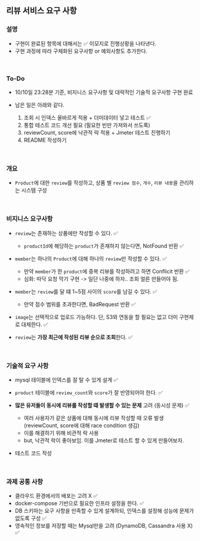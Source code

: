 ## 리뷰 서비스 요구 사항

### 설명
- 구현이 완료된 항목에 대해서는 ✅ 이모지로 진행상황을 나타낸다.
- 구현 과정에 따라 구체화된 요구사항 or 예외사항도 추가한다.

<br>

### To-Do
- 10/10일 23:28분 기준, 비지니스 요구사항 및 대략적인 기술적 요구사항 구현 완료


- 남은 일은 아래와 같다.
  1. 조회 시 인덱스 올바르게 적용 + 더미데이터 넣고 테스트 ✅
  2. 통합 테스트 코드 개선 필요 (필요한 빈만 가져와서 쓰도록)
  3. reviewCount, score에 낙관적 락 적용 + Jmeter 테스트 진행하기
  4. README 작성하기

<br>

### 개요
- `Product`에 대한 `review`를 작성하고, 상품 별 `review 점수`, `개수`, `리뷰 내용`을 관리하는 시스템 구성

<br>

### 비지니스 요구사항
- `review`는 존재하는 상품에만 작성할 수 있다. ✅
  - `productId`에 해당하는 `product`가 존재하지 않는다면, NotFound 반환 ✅


- `member`는 하나의 `Product`에 대해 하나의 `review`만 작성할 수 있다. ✅
  - 만약 `member`가 한 `product`에 중복 리뷰를 작성하려고 하면 Conflicit 반환 ✅
  - 심화: 따닥 요청 막기 구현 -> 일단 나중에 하자.. 조회 얼른 만들어야 됨.


- `member`는 `review`를 달 떄 1~5점 사이의 `score`를 남길 수 있다. ✅
  - 만약 점수 범위를 초과한다면, BadRequest 반환 ✅


- `image`는 선택적으로 업로드 가능하다. 단, S3와 연동을 할 필요는 없고 더미 구현체로 대체한다. ✅


- `review`는 **가장 최근에 작성된 리뷰 순으로 조회**한다. ✅

<br>

### 기술적 요구 사항
- mysql 테이블에 인덱스를 잘 탈 수 있게 설계 ✅


- `product` 테이블에 `review_count`와 `score`가 잘 반영되어야 한다. ✅


- **많은 유저들이 동시에 리뷰를 작성할 떄 발생할 수 있는 문제** 고려 (동시성 문제) ✅
  - 여러 사용자가 같은 상품에 대해 동시에 리뷰 작성할 때 오류 발생 (reviewCount, score에 대해 race condition 생김)
  - 이를 해결하기 위해 비관적 락 사용
  - but, 낙관적 락이 좋아보임. 이를 Jmeter로 테스트 할 수 있게 만들어보자.


- 테스트 코드 작성

<br>

### 과제 공통 사항
- 클라우드 환경에서의 배포는 고려 X ✅
- docker-compose 기반으로 필요한 인프라 설정을 한다. ✅
- DB 스키마는 요구 사항을 만족할 수 있게 설계하되, 인덱스를 설정해 성능에 문제가 없도록 구성 ✅
- 영속적인 정보를 저장할 때는 Mysql만을 고려 (DynamoDB, Cassandra 사용 X) ✅